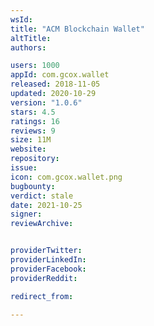 ```yaml
---
wsId: 
title: "ACM Blockchain Wallet"
altTitle: 
authors:

users: 1000
appId: com.gcox.wallet
released: 2018-11-05
updated: 2020-10-29
version: "1.0.6"
stars: 4.5
ratings: 16
reviews: 9
size: 11M
website: 
repository: 
issue: 
icon: com.gcox.wallet.png
bugbounty: 
verdict: stale
date: 2021-10-25
signer: 
reviewArchive:


providerTwitter: 
providerLinkedIn: 
providerFacebook: 
providerReddit: 

redirect_from:

---
```




